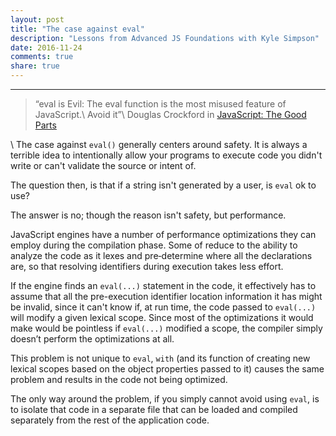 ```yaml
---
layout: post
title: "The case against eval"
description: "Lessons from Advanced JS Foundations with Kyle Simpson"
date: 2016-11-24
comments: true
share: true
---
```


---

> “eval is Evil: The eval function is the most misused feature of JavaScript.\\
  Avoid it”\\
  Douglas Crockford in [JavaScript: The Good Parts](http://shop.oreilly.com/product/9780596517748.do)

\\
The case against `eval()` generally centers around safety. It is always a terrible idea to intentionally allow
your programs to execute code you didn't write or can't validate the source or intent of.

The question then, is that if a string isn't generated by a user, is `eval` ok to use?

The answer is no; though the reason isn't safety, but performance.

JavaScript engines have a number of performance optimizations they can employ during the compilation phase.
Some of reduce to the ability to analyze the code as it lexes and pre‐determine where all the declarations are,
so that resolving identifiers during execution takes less effort.

If the engine finds an `eval(...)` statement in the code, it effectively has to assume that all the pre-execution
identifier location information it has might be invalid, since it can't know if, at run time, the code passed to
`eval(...)` will modify a given lexical scope. Since most of the optimizations it would make would
be pointless if `eval(...)` modified a scope, the compiler simply doesn’t perform the optimizations at all.

This problem is not unique to `eval`, `with` (and its function of creating new lexical scopes based on the object properties passed to it)
causes the same problem and results in the code not being optimized.

The only way around the problem, if you simply cannot avoid using `eval`, is to isolate that code in a separate file
that can be loaded and compiled separately from the rest of the application code.

